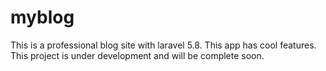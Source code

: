 # myblog
 This is a professional blog site with laravel 5.8. This app has cool features. This project is under development and will be complete soon.
